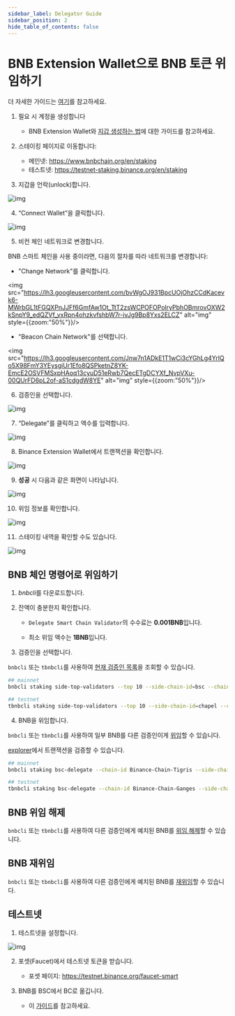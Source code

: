 ```yaml
---
sidebar_label: Delegator Guide
sidebar_position: 2
hide_table_of_contents: false
---
```


# BNB Extension Wallet으로 BNB 토큰 위임하기

더 자세한 가이드는 [여기](staking-with-ext-wallet.md)를 참고하세요.

1. 필요 시 계정을 생성합니다
    - BNB Extension Wallet와 [지갑 생성하는 법](binance.md)에 대한 가이드를 참고하세요.

2. 스테이킹 페이지로 이동합니다:
   - 메인넷: <https://www.bnbchain.org/en/staking>
   - 테스트넷: <https://testnet-staking.binance.org/en/staking>

3.  지갑을 언락(unlock)합니다.
   
![img](https://lh4.googleusercontent.com/rCFd8jPzCspJDYEKO02JvZTVhNPWL1UGZIENnhIJ9_7h-8UXp20PhGxg2xzwNmRKQiFRLnrmMVaTDd1dYAmVk1b2WVG9DBnsuFFYOlpI-xCeZhtObAfgjzVUlmqQ43BWCyPKhwjl)

4. “Connect Wallet”을 클릭합니다.

![img](https://lh6.googleusercontent.com/4o4Aj53r-LincYLkStkIXTi-wTHuAj4BKkS-Yt7pWokTEfiFtjstvMFHt4yiTr5WrNwsqfUFdhWhsnUDCv11UpogqHo08vd41-o7bcFRLSOlsdGmJmLhdfqNHK6Pge4IToISwU-R)

5. 비컨 체인 네트워크로 변경합니다.

BNB 스마트 체인을 사용 중이라면, 다음의 절차를 따라 네트워크를 변경합니다:

- "Change Network"를 클릭합니다.

<img src="https://lh3.googleusercontent.com/bvWgOJ931BpcUOjOhzCCdKacevk6-MWrbGL1tFGQXPnJJFf6GmfAw1Ot_TtT2zsWCPOFOPolryPbhOBmrovOXW2kSnpY9_edQZVf_vxRpn4ohzkvfshbW7r-ivJg9Bp8Yxs2ELCZ" alt="img" style={{zoom:"50%"}}/>

- "Beacon Chain Network"를 선택합니다.

<img src="https://lh3.googleusercontent.com/Jnw7n1ADkE1T1wCi3cYGhLg4YrlQo5X98FmY3YEysgiUr1Efo8QSPketnZ8YK-EmcE2OSVFMSxpHAoq13cyuD51eRwb7QecETgDCYXf_NvpVXu-00QUrFD6pL2of-aS1cdgdW8YE" alt="img" style={{zoom:"50%"}}/>

6. 검증인을 선택합니다.

![img](https://lh3.googleusercontent.com/62tAplbV-lv5Hy5-lrUEvkLk29GT_LPpsRmOq-tR5az_1KwVkdLjG__Oxoe2skKSjqkDA7TqGgq1YlPDkXEFiejiD_mSyhLUiyD8O4CCH9nBztTu2ctetdHfXZH85b6Ge9kHEV2Q)

7. “Delegate”를 클릭하고 액수를 입력합니다.

![img](https://lh4.googleusercontent.com/-mfR40ZPqZ3yih90oXNee4DULAnbV1l3ZWbkGgqgi07tdXDcCFR_5eA5PY23vW_GqO0sXlkwTr_laljPl11COpX0hB4KBA6_dHgGGUqe8y2YxYNECcKZvc75GdW9WlaFJf4zx776)

8. Binance Extension Wallet에서 트랜잭션을 확인합니다.

![img](https://lh5.googleusercontent.com/U_ji1L_LgRaxKmRHFvvUwtiOb7SXqTZ6GrMiqvK2gR_aS21bVTqgTHp2aF207pKxfZaYd38QFvRau20n8zbd_MZ1_6ktWEoXYbRrf6vSUdp2W1yWfwqWFqbhjvrbGiX1YRMzJj7b)

9. **성공** 시 다음과 같은 화면이 나타납니다.

![img](https://lh5.googleusercontent.com/avie7-_5sa8jnI8XdFa1EytOMB9pZVULKQntno3hk3w3MuWJtwE9WNYayKTA0W7mymtJLG5mKZFk42TvUyGa_qSAi5rIH88LL2riKln35loCEHl3ntaqZEspWwUMbOgPdZbhOSp6)

10. 위임 정보를 확인합니다.

![img](https://lh6.googleusercontent.com/U1QavwEpXDRUaYfy2Ghd4N1Di8lKQ3kHKEw1rOv9Y-OV3W6wY1IbCSs8XdIwvHjMe5VfzoKnOVKazdJicAhS6LwmqlYYvRKJYBzTX9pjPZctvCQlTFNhSzV2-rZKMu2XUvfB8Xuf)

11. 스테이킹 내역을 확인할 수도 있습니다.

![img](https://lh4.googleusercontent.com/m8hyetwRYQS-HLcubdSkuhjAAFDyWQptswGJKUWaAwcK-m1yVblM-5pXL599ogLJ1DjkKUo75WOzt6JUDxrnUNwNANDa1ZpuyHxlDxRg7enDF8jkhF70SkWeAPq6hAARAcphlaKw)

## BNB 체인 명령어로 위임하기

1. *bnbcli*를 다운로드합니다.

2. 잔액이 충분한지 확인합니다.

   - `Delegate Smart Chain Validator`의 수수료는 **0.001BNB**입니다.

   - 최소 위임 액수는 **1BNB**입니다.

3. 검증인을 선택합니다.

`bnbcli` 또는 `tbnbcli`를 사용하여 [현재 검증인 목록](stake/cli-commands.md#query-side-chain-top-validators)을 조회할 수 있습니다.

```bash
## mainnet
bnbcli staking side-top-validators --top 10 --side-chain-id=bsc --chain-id=Binance-Chain-Tigris

## testnet
tbnbcli staking side-top-validators --top 10 --side-chain-id=chapel --chain-id=Binance-Chain-Ganges
```

4. BNB을 위임합니다.

`bnbcli` 또는 `tbnbcli`를 사용하여 일부 BNB를 다른 검증인이게 [위임](stake/cli-commands.md#delegate-bnb)할 수 있습니다.

[explorer](https://explorer.bnbchain.org/)에서 트랜잭션을 검증할 수 있습니다.

```bash
## mainnet
bnbcli staking bsc-delegate --chain-id Binance-Chain-Tigris --side-chain-id bsc --from bnb1tfh30c67mkzfz06as2hk0756mgdx8mgypu7ajl --validator bva1tfh30c67mkzfz06as2hk0756mgdx8mgypqldvm --amount 1000000000:BNB --home ~/home_cli

## testnet
tbnbcli staking bsc-delegate --chain-id Binance-Chain-Ganges --side-chain-id chapel --from tbnb1tfh30c67mkzfz06as2hk0756mgdx8mgypu7ajl --validator bva1tfh30c67mkzfz06as2hk0756mgdx8mgypqldvm --amount 1000000000:BNB --home ~/home_cli
```
## BNB 위임 해제

`bnbcli` 또는 `tbnbcli`를 사용하여 다른 검증인에게 예치된 BNB를 [위임 해제](stake/cli-commands.md#undelegate-bnb)할 수 있습니다.

## BNB 재위임

`bnbcli` 또는 `tbnbcli`를 사용하여 다른 검증인에게 예치된 BNB를 [재위임](stake/cli-commands.md#redelegate-bnb)할 수 있습니다.

## 테스트넷

1. 테스트넷을 설정합니다.

![img](https://lh6.googleusercontent.com/mrQlZM2w-TDXQ_xfSA3XsSo_IhM0mtdnSg52Vi8pgjQYItKDAiuVwxoilMqBgVHgpc71c118-3U-79iXWP4cW-DacdfrY_RcbF3x633khQcB271pLCvLIa3uOwq19vrjZ46HDeB6)

2. 포셋(Faucet)에서 테스트넷 토큰을 받습니다.
   - 포셋 페이지: <https://testnet.binance.org/faucet-smart>

3. BNB를 BSC에서 BC로 옮깁니다.
   - 이 [가이드](binance.md)를 참고하세요.